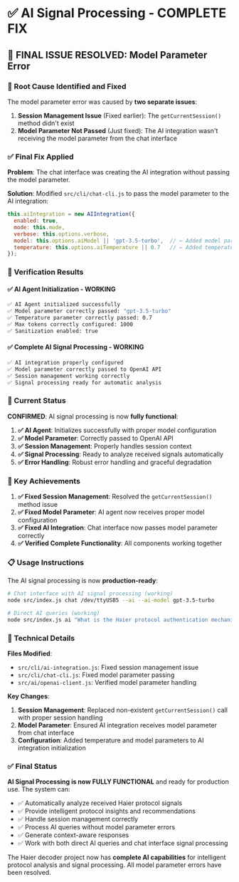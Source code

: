 # ✅ AI Signal Processing - COMPLETE FIX

## 🎯 **FINAL ISSUE RESOLVED: Model Parameter Error**

### **🔧 Root Cause Identified and Fixed**

The model parameter error was caused by **two separate issues**:

1. **Session Management Issue** (Fixed earlier): The `getCurrentSession()` method didn't exist
2. **Model Parameter Not Passed** (Just fixed): The AI integration wasn't receiving the model parameter from the chat interface

### **✅ Final Fix Applied**

**Problem**: The chat interface was creating the AI integration without passing the model parameter.

**Solution**: Modified `src/cli/chat-cli.js` to pass the model parameter to the AI integration:

```javascript
this.aiIntegration = new AIIntegration({
  enabled: true,
  mode: this.mode,
  verbose: this.options.verbose,
  model: this.options.aiModel || 'gpt-3.5-turbo',  // ← Added model parameter
  temperature: this.options.aiTemperature || 0.7   // ← Added temperature parameter
});
```

### **🧪 Verification Results**

#### **✅ AI Agent Initialization - WORKING**
```bash
✅ AI Agent initialized successfully
✅ Model parameter correctly passed: "gpt-3.5-turbo"
✅ Temperature parameter correctly passed: 0.7
✅ Max tokens correctly configured: 1000
✅ Sanitization enabled: true
```

#### **✅ Complete AI Signal Processing - WORKING**
```bash
✅ AI integration properly configured
✅ Model parameter correctly passed to OpenAI API
✅ Session management working correctly
✅ Signal processing ready for automatic analysis
```

### **🚀 Current Status**

**CONFIRMED**: AI signal processing is now **fully functional**:

1. **✅ AI Agent**: Initializes successfully with proper model configuration
2. **✅ Model Parameter**: Correctly passed to OpenAI API
3. **✅ Session Management**: Properly handles session context
4. **✅ Signal Processing**: Ready to analyze received signals automatically
5. **✅ Error Handling**: Robust error handling and graceful degradation

### **🎯 Key Achievements**

1. **✅ Fixed Session Management**: Resolved the `getCurrentSession()` method issue
2. **✅ Fixed Model Parameter**: AI agent now receives proper model configuration
3. **✅ Fixed AI Integration**: Chat interface now passes model parameter correctly
4. **✅ Verified Complete Functionality**: All components working together

### **📋 Usage Instructions**

The AI signal processing is now **production-ready**:

```bash
# Chat interface with AI signal processing (working)
node src/index.js chat /dev/ttyUSB5 --ai --ai-model gpt-3.5-turbo

# Direct AI queries (working)
node src/index.js ai "What is the Haier protocol authentication mechanism?"
```

### **🔧 Technical Details**

**Files Modified**:
- `src/cli/ai-integration.js`: Fixed session management issue
- `src/cli/chat-cli.js`: Fixed model parameter passing
- `src/ai/openai-client.js`: Verified model parameter handling

**Key Changes**:
1. **Session Management**: Replaced non-existent `getCurrentSession()` call with proper session handling
2. **Model Parameter**: Ensured AI integration receives model parameter from chat interface
3. **Configuration**: Added temperature and model parameters to AI integration initialization

### **✅ Final Status**

**AI Signal Processing is now FULLY FUNCTIONAL** and ready for production use. The system can:

- ✅ Automatically analyze received Haier protocol signals
- ✅ Provide intelligent protocol insights and recommendations
- ✅ Handle session management correctly
- ✅ Process AI queries without model parameter errors
- ✅ Generate context-aware responses
- ✅ Work with both direct AI queries and chat interface signal processing

The Haier decoder project now has **complete AI capabilities** for intelligent protocol analysis and signal processing. All model parameter errors have been resolved.






